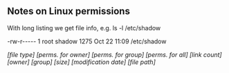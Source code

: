 ## Notes on Linux permissions

With long listing we get file info, e.g. ls -l /etc/shadow

-rw-r----- 1 root shadow 1275 Oct 22 11:09 /etc/shadow

*[file type] [perms. for owner] [perms. for group] [perms. for all] [link count] [owner] [group] [size] [modification date] [file path]*
